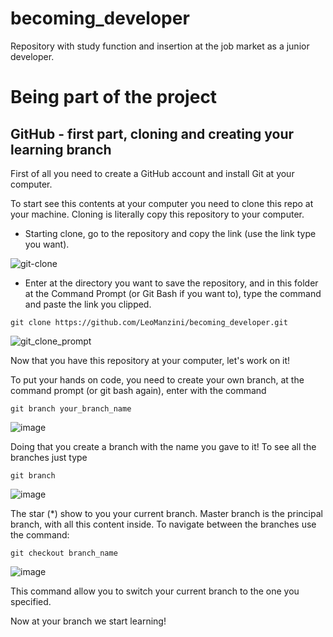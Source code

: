 # becoming_developer
Repository with study function and insertion at the job market as a junior developer.

# Being part of the project

## GitHub - first part, cloning and creating your learning branch

First of all you need to create a GitHub account and install Git at your computer.

To start see this contents at your computer you need to clone this repo at your machine. Cloning is literally copy this repository to your computer.
- Starting clone, go to the repository and copy the link (use the link type you want).

![git-clone](https://user-images.githubusercontent.com/39606289/107230034-4c23f780-69fd-11eb-97b7-24943cfa0736.png)

- Enter at the directory you want to save the repository, and in this folder at the Command Prompt (or Git Bash if you want to), type the command and paste the link you clipped.

```
git clone https://github.com/LeoManzini/becoming_developer.git
```

![git_clone_prompt](https://user-images.githubusercontent.com/39606289/107286510-73031d80-6a3f-11eb-845e-fc80d904d383.png)

Now that you have this repository at your computer, let's work on it!

To put your hands on code, you need to create your own branch, at the command prompt (or git bash again), enter with the command

```
git branch your_branch_name
```
![image](https://user-images.githubusercontent.com/39606289/107287188-5b786480-6a40-11eb-9c52-4be13df36edd.png)

Doing that you create a branch with the name you gave to it! To see all the branches just type

```
git branch
```
![image](https://user-images.githubusercontent.com/39606289/107287307-8793e580-6a40-11eb-99bf-ffa7dfbe8b85.png)

The star (\*) show to you your current branch. Master branch is the principal branch, with all this content inside. 
To navigate between the branches use the command:

```
git checkout branch_name
```
![image](https://user-images.githubusercontent.com/39606289/107287606-f2ddb780-6a40-11eb-8f2c-040a75120161.png)

This command allow you to switch your current branch to the one you specified. 

Now at your branch we start learning!

